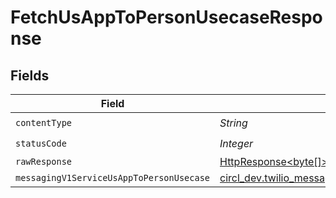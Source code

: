 # FetchUsAppToPersonUsecaseResponse


## Fields

| Field                                                                                                                                            | Type                                                                                                                                             | Required                                                                                                                                         | Description                                                                                                                                      |
| ------------------------------------------------------------------------------------------------------------------------------------------------ | ------------------------------------------------------------------------------------------------------------------------------------------------ | ------------------------------------------------------------------------------------------------------------------------------------------------ | ------------------------------------------------------------------------------------------------------------------------------------------------ |
| `contentType`                                                                                                                                    | *String*                                                                                                                                         | :heavy_check_mark:                                                                                                                               | N/A                                                                                                                                              |
| `statusCode`                                                                                                                                     | *Integer*                                                                                                                                        | :heavy_check_mark:                                                                                                                               | N/A                                                                                                                                              |
| `rawResponse`                                                                                                                                    | [HttpResponse<byte[]>](https://docs.oracle.com/en/java/javase/11/docs/api/java.net.http/java/net/http/HttpResponse.html)                         | :heavy_minus_sign:                                                                                                                               | N/A                                                                                                                                              |
| `messagingV1ServiceUsAppToPersonUsecase`                                                                                                         | [circl_dev.twilio_messaging.models.shared.MessagingV1ServiceUsAppToPersonUsecase](../../models/shared/MessagingV1ServiceUsAppToPersonUsecase.md) | :heavy_minus_sign:                                                                                                                               | OK                                                                                                                                               |